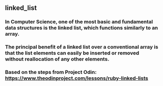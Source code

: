 ## linked_list

### In Computer Science, one of the most basic and fundamental data structures is the linked list, which functions similarly to an array. 
### The principal benefit of a linked list over a conventional array is that the list elements can easily be inserted or removed without reallocation of any other elements.
### Based on the steps from Project Odin: https://www.theodinproject.com/lessons/ruby-linked-lists
